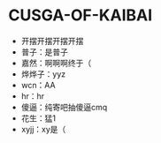 # CUSGA-OF-KAIBAI

- 开摆开摆开摆开摆
- 普子：是普子
- 嘉然：啊啊啊终于（
- 烨烨子：yyz
- wcn：AA
- hr：hr
- 傻逼：纯寄吧抽傻逼cmq
- 花生：猛1
- xyjj：xy是（
